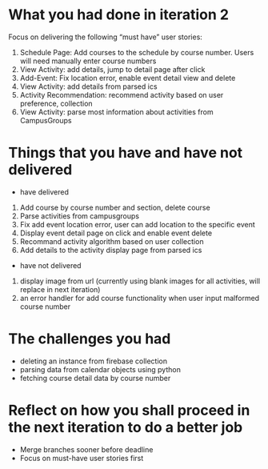 # What you had done in iteration 2
Focus on delivering the following “must have” user stories: 
1. Schedule Page: Add courses to the schedule by course number. Users will need manually enter course numbers
2. View Activity: add details, jump to detail page after click
3. Add-Event: Fix location error, enable event detail view and delete
5. View Activity: add details from parsed ics
6. Activity Recommendation: recommend activity based on user preference, collection
7. View Activity: parse most information about activities from CampusGroups

# Things that you have and have not delivered
- have delivered
1. Add course by course number and section, delete course
2. Parse activities from campusgroups
3. Fix add event location error, user can add location to the specific event
4. Display event detail page on click and enable event delete
5. Recommand activity algorithm based on user collection
6. Add details to the activity display page from parsed ics

- have not delivered
1. display image from url (currently using blank images for all activities, will replace in next iteration)
2. an error handler for add course functionality when user input malformed course number

# The challenges you had
- deleting an instance from firebase collection
- parsing data from calendar objects using python
- fetching course detail data by course number

# Reflect on how you shall proceed in the next iteration to do a better job
- Merge branches sooner before deadline
- Focus on must-have user stories first